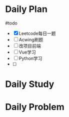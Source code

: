 # Daily Plan
#todo
- [x] Leetcode每日一题
- [ ] Acwing刷题
- [ ] 改项目前端
- [ ] Vue学习
- [ ] Python学习
- [ ] 
# Daily Study

# Daily Problem